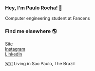 ### Hey, I'm Paulo Rocha! 👋
 
Computer engineering student  at Fancens <br>

### Find me elsewhere 🌎

[Site](https://lucasmontano.com) <br>
[Instagram](https://www.instagram.com/_paulo_rocha/) <br>
[LinkedIn](https://www.linkedin.com/in/pauloroch/) <br>

🇳🇱 Living in Sao Paulo, The Brazil <br>
